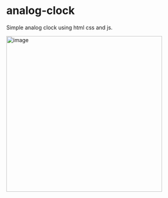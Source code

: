 # analog-clock
Simple analog clock using html css and js.


<img width="409" alt="image" src="https://github.com/anshaneja5/analog-clock/assets/128882734/8dbcb23a-1412-40af-bc55-46142d771b64">

